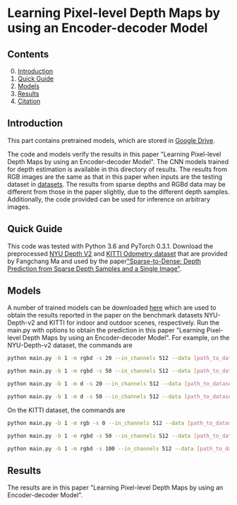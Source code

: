 # Learning Pixel-level Depth Maps by using an Encoder-decoder Model

## Contents
0. [Introduction](#introduction)
0. [Quick Guide](#quick-guide)
0. [Models](#models)
0. [Results](#results)
0. [Citation](#citation)

## Introduction

This part contains pretrained models, which are stored in <a href="https://drive.google.com/file/d/1heAXjHVK0yQ4oKyR0qIyY4sRfSA_CapN/view?usp=sharing">Google Drive</a>.


The code and models verify the results in this paper "Learning Pixel-level Depth Maps by using an Encoder-decoder Model".
The CNN models trained for depth estimation is available in this directory of results. The results from RGB images are the same as that in this paper when inputs are  the testing dataset in <a href="http://datasets.lids.mit.edu/sparse-to-dense/data/nyudepthv2.tar.gz">datasets</a>. The results from sparse depths and  RGBd data may be different from those in the paper slightly, due to the different depth samples. Additionally, the code provided can be used for inference on arbitrary images.

## Quick Guide
This code was tested with Python 3.6 and PyTorch 0.3.1.
Download the preprocessed <a href="http://datasets.lids.mit.edu/sparse-to-dense/data/nyudepthv2.tar.gz">NYU Depth V2</a> and <a href="http://datasets.lids.mit.edu/sparse-to-dense/data/kitti.tar.gz">KITTI Odometry dataset</a> that are provided by Fangchang Ma and used by the paper<a href="https://github.com/fangchangma/sparse-to-dense.pytorch">"Sparse-to-Dense: Depth Prediction from Sparse Depth Samples and a Single Image"</a>.

## Models
A number of trained models can be downloaded <a href="https://drive.google.com/file/d/1heAXjHVK0yQ4oKyR0qIyY4sRfSA_CapN/view?usp=sharing">here</a> which are used to obtain the results reported in the paper on the benchmark datasets NYU-Depth-v2 and KITTI for indoor and outdoor scenes, respectively. 
Run the main.py with options to obtain the prediction in this paper "Learning Pixel-level Depth Maps by using an Encoder-decoder Model". For example, on the NYU-Depth-v2 dataset, the commands are
```bash
python main.py -b 1 -m rgbd -s 20 --in_channels 512 --data [path_to_dataset] --epochs 30 --optimizer sgd --activation relu --dataset nyudepth --lr 0.01 --evaluate > log-rgbd-20-nyudepth-time.txt

python main.py -b 1 -m rgbd -s 50 --in_channels 512 --data [path_to_dataset] --epochs 30 --optimizer sgd --activation relu --dataset nyudepth --lr 0.01 --evaluate > log-rgbd-50-nyudepth-time.txt

python main.py -b 1 -m d -s 20 --in_channels 512 --data [path_to_dataset] --epochs 30 --optimizer sgd --activation relu --dataset nyudepth --lr 0.01 --evaluate > log-d-20-nyudepth-time.txt

python main.py -b 1 -m d -s 50 --in_channels 512 --data [path_to_dataset] --epochs 30 --optimizer sgd --activation relu --dataset nyudepth --lr 0.01 --evaluate > log-d-50-nyudepth-time.txt
```
On the KITTI dataset, the commands are
```bash
python main.py -b 1 -m rgb -s 0 --in_channels 512 --data [path_to_dataset] --epochs 30 --optimizer sgd --activation relu --dataset kitti --lr 0.01 --evaluate > log-rgb-0-kitti-time.txt

python main.py -b 1 -m rgbd -s 50 --in_channels 512 --data [path_to_dataset] --epochs 30 --optimizer sgd --activation relu --dataset kitti --lr 0.01 --evaluate > log-rgbd-50-kitti-time.txt

python main.py -b 1 -m rgbd -s 100 --in_channels 512 --data [path_to_dataset] --epochs 30 --optimizer sgd --activation relu --dataset kitti --lr 0.01 --evaluate > log-rgbd-100-kitti-time.txt
```
## Results
 The results are in this paper  "Learning Pixel-level Depth Maps by using an Encoder-decoder Model".
